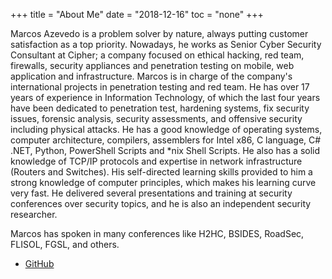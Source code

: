 +++
title = "About Me"
date = "2018-12-16"
toc = "none"
+++

Marcos Azevedo is a problem solver by nature, always putting customer satisfaction as a top priority. Nowadays, he works as Senior Cyber Security Consultant at Cipher; a company focused on ethical hacking, red team, firewalls, security appliances and penetration testing on mobile, web application and infrastructure. Marcos is in charge of the company's international projects in penetration testing and red team. He has over 17 years of experience in Information Technology, of which the last four years have been dedicated to penetration test, hardening systems, fix security issues, forensic analysis, security assessments, and offensive security including physical attacks. He has a good knowledge of operating systems, computer architecture, compilers, assemblers for Intel x86, C language, C# .NET, Python, PowerShell Scripts and *nix Shell Scripts. He also has a solid knowledge of TCP/IP protocols and expertise in network infrastructure (Routers and Switches). His self-directed learning skills provided to him a strong knowledge of computer principles, which makes his learning curve very fast.
He delivered several presentations and training at security conferences over security topics, and he is also an independent security researcher.

Marcos has spoken in many conferences like H2HC, BSIDES, RoadSec, FLISOL, FGSL, and others.

* [GitHub](https://github.com/psylinux)